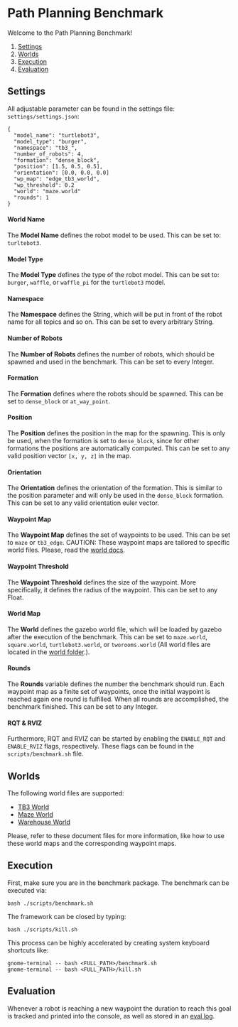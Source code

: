 # Path Planning Benchmark
Welcome to the Path Planning Benchmark!
1. [Settings](#settings)
2. [Worlds](#worlds)
3. [Execution](#execution)
4. [Evaluation](#evaluation)

## Settings

All adjustable parameter can be found in the settings file: `settings/settings.json`:
```
{
  "model_name": "turtlebot3",
  "model_type": "burger",
  "namespace": "tb3_",
  "number_of_robots": 4,
  "formation": "dense_block",
  "position": [1.5, 0.5, 0.5],
  "orientation": [0.0, 0.0, 0.0]
  "wp_map": "edge_tb3_world",
  "wp_threshold": 0.2
  "world": "maze.world"
  "rounds": 1
}
```

#### World Name
The **Model Name** defines the robot model to be used.
This can be set to: `turltebot3`.

#### Model Type
The **Model Type** defines the type of the robot model.
This can be set to: `burger`, `waffle`, or `waffle_pi`
for the `turtlebot3` model.

#### Namespace
The **Namespace** defines the String, which will be put in front
of the robot name for all topics and so on.
This can be set to every arbitrary String.

#### Number of Robots
The **Number of Robots** defines the number of robots, which should
be spawned and used in the benchmark.
This can be set to every Integer.

#### Formation
The **Formation** defines where the robots should be spawned.
This can be set to `dense_block` or `at_way_point`.

#### Position
The **Position** defines the position in the map for the spawning.
This is only be used, when the formation is set to `dense_block`, since
for other formations the positions are automatically computed.
This can be set to any valid position vector `[x, y, z]` in the map.

#### Orientation
The **Orientation** defines the orientation of the formation. This is 
similar to the position parameter and will only be used in the `dense_block`
formation. This can be set to any valid orientation euler vector.

#### Waypoint Map
The **Waypoint Map** defines the set of waypoints to be used.
This can be set to `maze` or `tb3_edge`. CAUTION: These waypoint maps are 
tailored to specific world files. Please, read the [world docs](doc).

#### Waypoint Threshold
The **Waypoint Threshold** defines the size of the waypoint.
More specifically, it defines the radius of the waypoint.
This can be set to any Float.

#### World Map
The **World** defines the gazebo world file, which will be loaded by 
gazebo after the execution of the benchmark.
This can be set to `maze.world`, `square.world`, `turtlebot3.world`, or
`tworooms.world` (All world files are located in the [world folder](worlds).).

#### Rounds
The **Rounds** variable defines the number the benchmark should run. 
Each waypoint map as a finite set of waypoints, once the initial waypoint 
is reached again one round is fulfilled. When all rounds are accomplished,
the benchmark finished.
This can be set to any Integer.

#### RQT & RVIZ
Furthermore, RQT and RVIZ can be started by enabling
the `ENABLE_RQT` and `ENABLE_RVIZ` flags, respectively.
These flags can be found in the `scripts/benchmark.sh` file.

## Worlds
The following world files are supported:
* [TB3 World](doc/TB3_WORLD.md)
* [Maze World](doc/MAZE_WORLD.md)
* [Warehouse World](doc/WAREHOUSE_WORLD.md)

Please, refer to these document files for more information, like how to 
use these world maps and the corresponding waypoint maps.

## Execution

First, make sure you are in the benchmark package.
The benchmark can be executed via:
```
bash ./scripts/benchmark.sh
```
The framework can be closed by typing:
```
bash ./scripts/kill.sh
```
This process can be highly accelerated by creating system keyboard shortcuts like:
```
gnome-terminal -- bash <FULL_PATH>/benchmark.sh
gnome-terminal -- bash <FULL_PATH>/kill.sh
```

## Evaluation

Whenever a robot is reaching a new waypoint the duration to reach this goal
is tracked and printed into the console, as well as stored in an [eval log](log/eval_log.txt).
